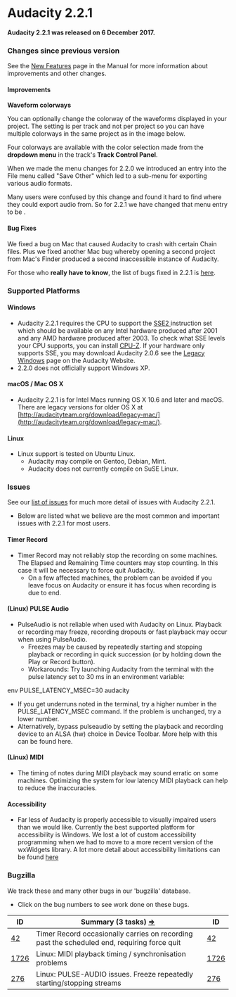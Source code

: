 # Audacity 2.2.1

**Audacity 2.2.1 was released on 6 December 2017.**

### Changes since previous version

See the [New Features](https://manual.audacityteam.org/man/new\_features\_in\_this\_release.html) page in the Manual for more information about improvements and other changes.

#### Improvements

**Waveform colorways**

You can optionally change the colorway of the waveforms displayed in your project. The setting is per track and not per project so you can have multiple colorways in the same project as in the image below.

Four colorways are available with the color selection made from the **dropdown menu** in the track's **Track Control Panel**.



When we made the menu changes for 2.2.0 we introduced an entry into the File menu called "Save Other" which led to a sub-menu for exporting various audio formats.

Many users were confused by this change and found it hard to find where they could export audio from. So for 2.2.1 we have changed that menu entry to be .

#### Bug Fixes

We fixed a bug on Mac that caused Audacity to crash with certain Chain files. Plus we fixed another Mac bug whereby opening a second project from Mac's Finder produced a second inaccessible instance of Audacity.

For those who **really have to know**, the list of bugs fixed in 2.2.1 is [here](../../.gitbook/assets/Bugs\_Fixed).

### Supported Platforms

#### Windows

* Audacity 2.2.1 requires the CPU to support the [SSE2 ](http://en.wikipedia.org/wiki/SSE2)instruction set which should be available on any Intel hardware produced after 2001 and any AMD hardware produced after 2003. To check what SSE levels your CPU supports, you can install [CPU-Z](http://www.cpuid.com/softwares/cpu-z.html). If your hardware only supports SSE, you may download Audacity 2.0.6 see the [Legacy Windows](https://www.audacityteam.org/download/legacy-windows/) page on the Audacity Website.
* 2.2.0 does not officially support Windows XP.

#### macOS / Mac OS X

* Audacity 2.2.1 is for Intel Macs running OS X 10.6 and later and macOS. There are legacy versions for older OS X at [http://audacityteam.org/download/legacy-mac/](http://audacityteam.org/download/legacy-mac/).

#### Linux

* Linux support is tested on Ubuntu Linux.
  * Audacity may compile on Gentoo, Debian, Mint.
  * Audacity does not currently compile on SuSE Linux.

### Issues

See our [list of issues](<../../.gitbook/assets/Issues (3)>) for much more detail of issues with Audacity 2.2.1.

* Below are listed what we believe are the most common and important issues with 2.2.1 for most users.

#### Timer Record

* Timer Record may not reliably stop the recording on some machines. The Elapsed and Remaining Time counters may stop counting. In this case it will be necessary to force quit Audacity.
  * On a few affected machines, the problem can be avoided if you leave focus on Audacity or ensure it has focus when recording is due to end.

#### (Linux) PULSE Audio

* PulseAudio is not reliable when used with Audacity on Linux. Playback or recording may freeze, recording dropouts or fast playback may occur when using PulseAudio.
  * Freezes may be caused by repeatedly starting and stopping playback or recording in quick succession (or by holding down the Play or Record button).
  * Workarounds: Try launching Audacity from the terminal with the pulse latency set to 30 ms in an environment variable:

env PULSE\_LATENCY\_MSEC=30 audacity

* If you get underruns noted in the terminal, try a higher number in the PULSE\_LATENCY\_MSEC command. If the problem is unchanged, try a lower number.
* Alternatively, bypass pulseaudio by setting the playback and recording device to an ALSA (hw) choice in Device Toolbar. More help with this can be found here.

#### (Linux) MIDI

* The timing of notes during MIDI playback may sound erratic on some machines. Optimizing the system for low latency MIDI playback can help to reduce the inaccuracies.

#### Accessibility

* Far less of Audacity is properly accessible to visually impaired users than we would like. Currently the best supported platform for accessibility is Windows. We lost a lot of custom accessibility programming when we had to move to a more recent version of the wxWidgets library. A lot more detail about accessibility limitations can be found [here](<../../.gitbook/assets/Issues (3)>)

### Bugzilla

We track these and many other bugs in our 'bugzilla' database.

* Click on the bug numbers to see work done on these bugs.

| **ID**                                                         | **Summary (3 tasks)** [**⇒**](http://bugzilla.audacityteam.org/buglist.cgi?\&field0-0-0=bug\_id\&type0-0-0=equals\&value0-0-0=33\&field0-0-1=bug\_id\&type0-0-1=equals\&value0-0-1=42\&field0-0-2=bug\_id\&type0-0-2=equals\&value0-0-2=1462\&field0-0-3=bug\_id\&type0-0-3=equals\&value0-0-3=276\&field0-0-4=bug\_id\&type0-0-4=equals\&value0-0-4=1726\&field0-1-0=bug\_status\&type0-1-0=notequals\&value0-1-0=CLOSED) | **ID**                                                         |
| -------------------------------------------------------------- | -------------------------------------------------------------------------------------------------------------------------------------------------------------------------------------------------------------------------------------------------------------------------------------------------------------------------------------------------------------------------------------------------------------------------- | -------------------------------------------------------------- |
| [42](http://bugzilla.audacityteam.org/show\_bug.cgi?id=42)     | Timer Record occasionally carries on recording past the scheduled end, requiring force quit                                                                                                                                                                                                                                                                                                                                | [42](http://bugzilla.audacityteam.org/show\_bug.cgi?id=42)     |
| [1726](http://bugzilla.audacityteam.org/show\_bug.cgi?id=1726) | Linux: MIDI playback timing / synchronisation problems                                                                                                                                                                                                                                                                                                                                                                     | [1726](http://bugzilla.audacityteam.org/show\_bug.cgi?id=1726) |
| [276](http://bugzilla.audacityteam.org/show\_bug.cgi?id=276)   | Linux: PULSE-AUDIO issues. Freeze repeatedly starting/stopping streams                                                                                                                                                                                                                                                                                                                                                     | [276](http://bugzilla.audacityteam.org/show\_bug.cgi?id=276)   |
